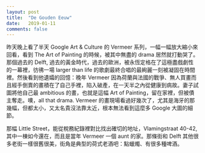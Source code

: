```yaml
---
layout: post
title:  "De Gouden Eeuw"
date:   2019-01-11
comments: false
---
```


昨天晚上看了半天 Google Art & Culture 的 Vermeer 系列，一幅一幅放大縮小來回看，看到 The Art of Painting 的時候，被其中無盡的 drama 居然就打動哭了。那個過去的 Delft, 過去的黃金時代，過去的歐洲，被永恆定格在了這極盡戲劇性的一幕裡，彷彿一場 larger than life 的歌劇最終合唱的最絢麗一刻被凝固在時間裡。然後看到他遺孀的回憶：晚年 Vermeer 因為荷蘭與法國的戰爭、無人買畫而且經手倒賣的畫積在了自己手裡，陷入破產，在一天半之內從健康到病故。妻子試圖將他自己最 ambitious 的畫，也就是這幅 Art of Painting，留在家裡，但被債主奪走。噢，all that drama. Vermeer 的畫現場看過好幾次了，尤其是海牙的那幾幅，但都太小，又太名貴沒法靠太近，根本無法看到這麼多 Google 大圖的細節。

那幅 Little Street，能從稅務紀錄裡對比找出確切的地址，Vlamingstraat 40-42, 其中一棟如今還在，而且是當年 Vermeer 一個 aunt 的家。那條街和 Delft 其他很多老街一樣很舊很美，街角是典型的荷式老酒吧：點蠟燭、有很多種啤酒。

